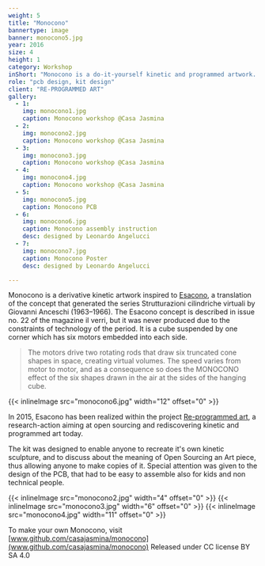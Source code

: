 ```yaml
---
weight: 5
title: "Monocono"
bannertype: image
banner: monocono5.jpg
year: 2016
size: 4
height: 1
category: Workshop
inShort: "Monocono is a do-it-yourself kinetic and programmed artwork. It is a USB powered electronic kit featuring digitally fabricated parts and a programmable board. A potentiometer controls the speed of a small motor that drives two rods and creates the effect of a virtual conic volume."
role: "pcb design, kit design"
client: "RE-PROGRAMMED ART"
gallery:
  - 1:
    img: monocono1.jpg
    caption: Monocono workshop @Casa Jasmina
  - 2:
    img: monocono2.jpg
    caption: Monocono workshop @Casa Jasmina
  - 3:
    img: monocono3.jpg
    caption: Monocono workshop @Casa Jasmina
  - 4:
    img: monocono4.jpg
    caption: Monocono workshop @Casa Jasmina
  - 5:
    img: monocono5.jpg
    caption: Monocono PCB
  - 6:
    img: monocono6.jpg
    caption: Monocono assembly instruction
    desc: designed by Leonardo Angelucci
  - 7:
    img: monocono7.jpg
    caption: Monocono Poster
    desc: designed by Leonardo Angelucci

---
```


 Monocono is a derivative kinetic artwork inspired to [Esacono](http://www.reprogrammed-art.cc/library/51/Esacono,-G.-Anceschi,-%3Cbr%3ES.-Cangiano,-D.-Fornari,-2015), a translation of the concept that generated the series Strutturazioni cilindriche virtuali by Giovanni Anceschi (1963–1966). The Esacono concept is described in issue no. 22 of the magazine il verri, but it was never produced due to the constraints of technology of the period. It is a cube suspended by one corner which has six motors embedded into each side.

> The motors drive two rotating rods that draw six truncated cone shapes in space, creating virtual volumes. The speed varies from motor to motor, and as a consequence so does the MONOCONO effect of the six shapes drawn in the air at the sides of the hanging cube.

{{< inlineImage src="monocono6.jpg" width="12" offset="0" >}}

In 2015, Esacono has been realized within the project [Re-programmed art](http://http://www.reprogrammed-art.cc/), a research-action aiming at open sourcing and rediscovering kinetic and programmed art today.

The kit was designed to enable anyone to recreate it's own kinetic sculpture, and to discuss about the meaning of Open Sourcing an Art piece, thus allowing anyone to make copies of it.
Special attention was given to the design of the PCB, that had to be easy to assemble also for kids and non technical people.

{{< inlineImage src="monocono2.jpg" width="4" offset="0" >}}
{{< inlineImage src="monocono3.jpg" width="6" offset="0" >}}
{{< inlineImage src="monocono4.jpg" width="11" offset="0" >}} 

To make your own Monocono, visit [www.github.com/casajasmina/monocono](www.github.com/casajasmina/monocono)
Released under CC license BY SA 4.0
